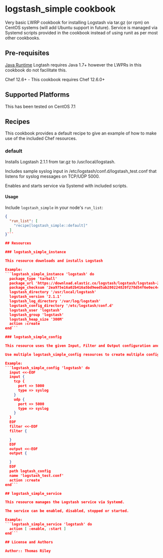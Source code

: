 # logstash_simple cookbook

Very basic LWRP cookbook for installing Logstash via tar.gz (or rpm) on CentOS systems (will add Ubuntu support in future). Service is managed via Systemd scripts provided in the cookbook instead of using runit as per most other cookbooks.

## Pre-requisites

[Java Runtime](https://www.java.com/en/) Logtash requires Java 1.7+ however the LWPRs in this cookbook do not facilitate this. 

Chef 12.6+ - This cookbook requires Chef 12.6.0+

## Supported Platforms

This has been tested on CentOS 7.1

## Recipes

This cookbook provides a default recipe to give an example of how to make use of the included Chef resources.

### default

Installs Logstash 2.1.1 from tar.gz to /usr/local/logstash.

Includes sample syslog input in /etc/logstash/conf.d/logstash_test.conf that listens for syslog messages on TCP/UDP 5000.

Enables and starts service via Systemd with included scripts. 

#### Usage

Include `logstash_simple` in your node's `run_list`:

```json
{
  "run_list": [
    "recipe[logstash_simple::default]"
  ]
}```

## Resources

### logstash_simple_instance

This resource downloads and installs Logstash

Example:
```logstash_simple_instance 'logstash' do
  package_type 'tarball'
  package_url 'https://download.elastic.co/logstash/logstash/logstash-2.1.1.tar.gz'
  package_checksum '2ea975e16a02b416a5bd9eed5ab280224820f278d54f6e0ec4cccf0d8f5ca610'
  logstash_directory '/usr/local/logstash'
  logstash_version '2.1.1'
  logstash_log_directory '/var/log/logstash'
  logstash_config_directory '/etc/logstash/conf.d'
  logstash_user 'logstash'
  logstash_group 'logstash'
  logstash_heap_size '300M'
  action :create
end```

### logstash_simple_config

This resource uses the given Input, Filter and Output configuration and generates a logstash config file.

Use multiple logstash_simple_config resources to create multiple config files.

Example:
```logstash_simple_config 'logstash' do
  input <<-EOF
  input {
    tcp {
      port => 5000
      type => syslog
    }
    udp {
      port => 5000
      type => syslog
    }
  }
  EOF
  filter <<-EOF
  filter {

  }
  EOF
  output <<-EOF
  output {

  }
  EOF
  path logtash_config
  name 'logstash_test.conf'
  action :create
end```

## logstash_simple_service

This resource manages the Logstash service via Systemd.

The service can be enabled, disabled, stopped or started.

Example:
```logstash_simple_service 'logstash' do
  action [ :enable, :start ]
end```

## License and Authors

Author:: Thomas Riley
